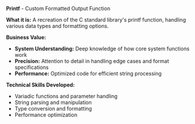 **Printf** - Custom Formatted Output Function

**What it is:** A recreation of the C standard library's printf function, handling various data types and formatting options.

**Business Value:**
- **System Understanding:** Deep knowledge of how core system functions work
- **Precision:** Attention to detail in handling edge cases and format specifications
- **Performance:** Optimized code for efficient string processing

**Technical Skills Developed:**
- Variadic functions and parameter handling
- String parsing and manipulation
- Type conversion and formatting
- Performance optimization
